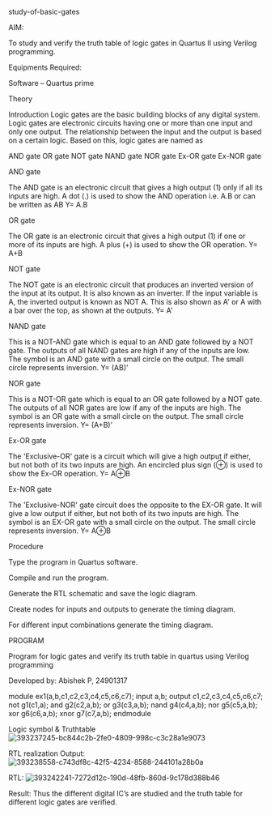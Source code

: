 study-of-basic-gates

AIM:

To study and verify the truth table of logic gates in Quartus II using Verilog programming.

Equipments Required:

Software – Quartus prime

Theory

Introduction Logic gates are the basic building blocks of any digital system. Logic gates are electronic circuits having one or more than one input and only one output. The relationship between the input and the output is based on a certain logic. Based on this, logic gates are named as

AND gate OR gate NOT gate NAND gate NOR gate Ex-OR gate Ex-NOR gate

AND gate

The AND gate is an electronic circuit that gives a high output (1) only if all its inputs are high. A dot (.) is used to show the AND operation i.e. A.B or can be written as AB Y= A.B

OR gate

The OR gate is an electronic circuit that gives a high output (1) if one or more of its inputs are high. A plus (+) is used to show the OR operation. Y= A+B

NOT gate

The NOT gate is an electronic circuit that produces an inverted version of the input at its output. It is also known as an inverter. If the input variable is A, the inverted output is known as NOT A. This is also shown as A' or A with a bar over the top, as shown at the outputs. Y= A'

NAND gate

This is a NOT-AND gate which is equal to an AND gate followed by a NOT gate. The outputs of all NAND gates are high if any of the inputs are low. The symbol is an AND gate with a small circle on the output. The small circle represents inversion. Y= (AB)’

NOR gate

This is a NOT-OR gate which is equal to an OR gate followed by a NOT gate. The outputs of all NOR gates are low if any of the inputs are high. The symbol is an OR gate with a small circle on the output. The small circle represents inversion. Y= (A+B)’

Ex-OR gate

The 'Exclusive-OR' gate is a circuit which will give a high output if either, but not both of its two inputs are high. An encircled plus sign (⊕) is used to show the Ex-OR operation. Y= A⊕B

Ex-NOR gate

The 'Exclusive-NOR' gate circuit does the opposite to the EX-OR gate. It will give a low output if either, but not both of its two inputs are high. The symbol is an EX-OR gate with a small circle on the output. The small circle represents inversion. Y= A⊕B

Procedure

Type the program in Quartus software.

Compile and run the program.

Generate the RTL schematic and save the logic diagram.

Create nodes for inputs and outputs to generate the timing diagram.

For different input combinations generate the timing diagram.

PROGRAM

Program for logic gates and verify its truth table in quartus using Verilog programming

Developed by: Abishek P, 24901317

module ex1(a,b,c1,c2,c3,c4,c5,c6,c7);
input a,b;
output c1,c2,c3,c4,c5,c6,c7;
not g1(c1,a);
and g2(c2,a,b);
or g3(c3,a,b);
nand g4(c4,a,b);
nor g5(c5,a,b);
xor g6(c6,a,b);
xnor g7(c7,a,b);
endmodule

Logic symbol & Truthtable
![393237245-bc844c2b-2fe0-4809-998c-c3c28a1e9073](https://github.com/user-attachments/assets/7ea703ad-90ea-4e51-bfba-a8bdff5552ee)

RTL realization Output:
![393238558-c743df8c-42f5-4234-8588-244101a28b0a](https://github.com/user-attachments/assets/b2cf79a8-93cb-422d-bf0c-9cdfab2c0ad9)

RTL:
![393242241-7272d12c-190d-48fb-860d-9c178d388b46](https://github.com/user-attachments/assets/aefd2fa0-0fa0-4480-8ff2-839dfc9a99a0)

Result:
Thus the different digital IC’s are studied and the truth table for different logic gates are verified.
